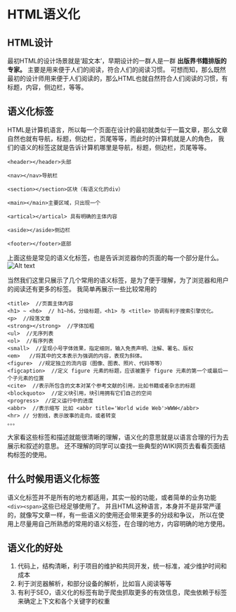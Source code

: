 # HTML语义化 
## HTML设计
最初HTML的设计场景就是‘超文本’，早期设计的一群人是一群 **出版界书籍排版的专家。** 主要是用来便于人们的阅读，符合人们的阅读习惯。
可想而知，那么既然最初的设计师用来便于人们阅读的，那么HTML也就自然符合人们阅读的习惯，有标题，内容，侧边栏，等等。

## 语义化标签
HTML是计算机语言，所以每一个页面在设计的最初就类似于一篇文章，那么文章自然也就有导航，标题，侧边栏，页尾等等，而此时的计算机就是人的角色，
我们的语义的标签这就是告诉计算机哪里是导航，标题，侧边栏，页尾等等。
~~~
<header></header>头部

<nav></nav>导航栏

<section></section>区块（有语义化的div）

<main></main>主要区域，只出现一个

<artical></artical> 具有明确的主体内容

<aside></aside>侧边栏

<footer></footer>底部
~~~
上面这些是常见的语义化标签，也是告诉浏览器你的页面的每一个部分是什么。
![Alt text](http://file.liyao1994.top/HTMLYI.jpg)

当然我们这里只展示了几个常用的语义标签，是为了便于理解，为了浏览器和用户的阅读还有更多的标签。
我简单再展示一些比较常用的
~~~
<title>  //页面主体内容
<h1> ~ <h6>  // h1~h6，分级标题，<h1> 与 <title> 协调有利于搜索引擎优化。
<p>  //段落文章
<strong></strong>  //字体加粗
<ul>  //无序列表
<ol>  //有序列表
<small>  //呈现小号字体效果，指定细则，输入免责声明、注解、署名、版权
<em>   //将其中的文本表示为强调的内容，表现为斜体。
<figure>  //规定独立的流内容（图像、图表、照片、代码等等）
<figcaption>  //定义 figure 元素的标题，应该被置于 figure 元素的第一个或最后一个子元素的位置
<cite>  //表示所包含的文本对某个参考文献的引用，比如书籍或者杂志的标题
<blockquoto>  //定义块引用，块引用拥有它们自己的空间
<progress>  //定义运行中的进度
<abbr>  //表示缩写 比如 <abbr title='World wide Web'>WWW</abbr>
<hr> // 分割线，表示故事的走向，或者转变
。。。
~~~
大家看这些标签和描述就能很清晰的理解，语义化的意思就是以语言合理的行为去展示和叙述的意思。
还不理解的同学可以查找一些典型的WIKI网页去看看页面结构标签的使用。


## 什么时候用语义化标签
语义化标签并不是所有的地方都适用，其实一般的功能，或者简单的业务功能`<div><span>`这些已经足够使用了。
并且HTML这种语言，本身并不是非常严谨的，就像写文章一样，有一些语义的使用还会带来更多的分歧和争议，
所以在使用上尽量用自己所熟悉的常用的语义标签，在合理的地方，内容明确的地方使用。

## 语义化的好处
1. 代码上，结构清晰，利于项目的维护和共同开发，统一标准，减少维护时间和成本
2. 利于浏览器解析，和部分设备的解析，比如盲人阅读等等
3. 有利于SEO，语义化的标签有助于爬虫抓取更多的有效信息，爬虫依赖于标签来确定上下文和各个关键字的权重

	